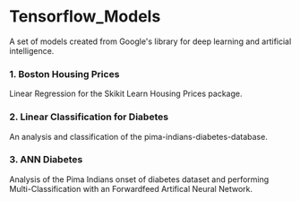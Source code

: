 # Tensorflow_Models
A set of models created from Google's library for deep learning and artificial intelligence.

### 1. Boston Housing Prices
Linear Regression for the Skikit Learn Housing Prices package.

### 2. Linear Classification for Diabetes
An analysis and classification of the pima-indians-diabetes-database.

### 3. ANN Diabetes
Analysis of the Pima Indians onset of diabetes dataset and performing Multi-Classification with an Forwardfeed Artifical Neural Network.
